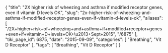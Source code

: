 {
    "title": "2X higher risk of wheezing and asthma if modified receptor genes, even if vitamin D levels OK",
    "slug": "2x-higher-risk-of-wheezing-and-asthma-if-modified-receptor-genes-even-if-vitamin-d-levels-ok",
    "aliases": [
        "/2X+higher+risk+of+wheezing+and+asthma+if+modified+receptor+genes+even+if+vitamin+D+levels+OK+\u2013+Sept+2015",
        "/6875"
    ],
    "tiki_page_id": 6875,
    "date": "2015-09-09",
    "categories": [
        "Breathing",
        "Vit D Receptor"
    ],
    "tags": [
        "Breathing",
        "Vit D Receptor"
    ]
}